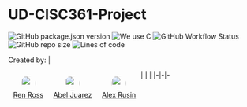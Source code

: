 # UD-CISC361-Project

![GitHub package.json version](https://img.shields.io/github/package-json/v/UNKN-Entertainment/UNKN-Machina) ![We use C](https://img.shields.io/badge/written_in-typescript-000855?logo=typescript&logoColor=ddd) ![GitHub Workflow Status](https://img.shields.io/github/workflow/status/UNKN-Entertainment/UNKN-Machina/Lint?color=000855&logo=github) ![GitHub repo size](https://img.shields.io/github/repo-size/UNKN-Entertainment/UNKN-Machina?logo=github) ![Lines of code](https://img.shields.io/tokei/lines/github/UNKN-Entertainment/UNKN-Machina?logo=github)

Created by: 
| <div style="float: left; text-align: center; padding: 10px"><img src="https://avatars.githubusercontent.com/u/60983762?v=4" height="30px" style="border-radius: 15px"><br><a href="https://github.com/renross">Ren Ross</a> </div> | <div style="float: left; text-align: center; padding: 10px;"><img src="https://avatars.githubusercontent.com/u/89875295?v=4" height="30px" style="border-radius: 15px"><br><a href="https://github.com/TheMexicanChico">Abel Juarez</a> </div> | <div style="float: left; text-align: center; padding: 10px;"><img src="https://avatars.githubusercontent.com/u/57141876?v=4" height="30px" style="border-radius: 15px"><br><a href="https://github.com/aerusin">Alex Rusin</a> </div> |
|-|-|-

